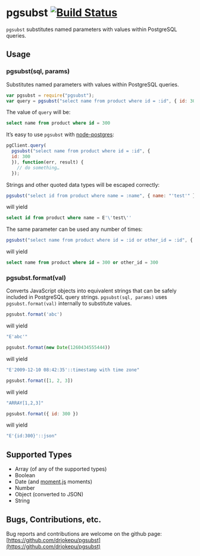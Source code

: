 # pgsubst [![Build Status](https://travis-ci.org/drjokepu/pgsubst.png?branch=master)](https://travis-ci.org/drjokepu/pgsubst)
`pgsubst` substitutes named parameters with values within PostgreSQL queries.

## Usage
### pgsubst(sql, params)
Substitutes named parameters with values within PostgreSQL queries.

```JavaScript
var pgsubst = require("pgsubst");
var query = pgsubst("select name from product where id = :id", { id: 300 });
```

The value of `query` will be:
```SQL
select name from product where id = 300
```

It’s easy to use `pgsubst` with [node-postgres](https://github.com/brianc/node-postgres):
```JavaScript
pgClient.query(
  pgsubst("select name from product where id = :id", {
  id: 300
  }), function(err, result) {
    // do something…
  });
```

Strings and other quoted data types will be escaped correctly:
```JavaScript
pgsubst("select id from product where name = :name", { name: "'test'" });
```
will yield
```SQL
select id from product where name = E'\'test\''
```

The same parameter can be used any number of times:
```JavaScript
pgsubst("select name from product where id = :id or other_id = :id", { id: 300 });
```
will yield
```SQL
select name from product where id = 300 or other_id = 300
```

### pgsubst.format(val)
Converts JavaScript objects into equivalent strings that can be safely included in PostgreSQL query strings. `pgsubst(sql, params)` uses `pgsubst.format(val)` internally to substitute values.

```JavaScript
pgsubst.format('abc')
```
will yield
```JavaScript
"E'abc'"
```

```JavaScript
pgsubst.format(new Date(1260434555444))
```
will yield
```JavaScript
"E'2009-12-10 08:42:35'::timestamp with time zone"
```

```JavaScript
pgsubst.format([1, 2, 3])
```
will yield
```JavaScript
"ARRAY[1,2,3]"
```

```JavaScript
pgsubst.format({ id: 300 })
```
will yield
```JavaScript
"E'{id:300}'::json"
```

## Supported Types

* Array (of any of the supported types)
* Boolean
* Date (and [moment.js](http://momentjs.com) moments)
* Number
* Object (converted to JSON)
* String

## Bugs, Contributions, etc.

Bug reports and contributions are welcome on the github page: [https://github.com/drjokepu/pgsubst](https://github.com/drjokepu/pgsubst)
